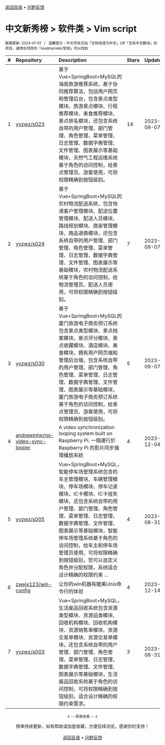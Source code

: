 <a href="https://gitee.com/GrowingGit/GitHub-Chinese-Top-Charts#github中文排行榜">返回目录</a> • <a href="/content/docs/feedback.md">问题反馈</a>

# 中文新秀榜 > 软件类 > Vim script
<sub>数据更新: 2024-01-01&nbsp;&nbsp;&nbsp;/&nbsp;&nbsp;&nbsp;温馨提示：中文项目泛指「文档母语为中文」OR「含有中文翻译」的项目，通常在项目的「readme/wiki/官网」可以找到</sub>

|#|Repository|Description|Stars|Updated|Created|
|:-|:-|:-|:-|:-|:-|
|1|[yyzwz/s023](https://github.com/yyzwz/s023)|基于Vue+SpringBoot+MySQL的海南旅游推荐系统，基于协同推荐算法，包括用户网页和管理后台，包含景点类型模块、旅游景点模块、行程推荐模块、美食推荐模块、景点排名模块，还包含系统自带的用户管理、部门管理、角色管理、菜单管理、日志管理、数据字典管理、文件管理、图表展示等基础模块，天然气工程运维系统基于角色的访问控制，给景点管理员、游客使用，可将权限精确到按钮级别。|14|2023-09-07|2023-09-07|
|2|[yyzwz/s024](https://github.com/yyzwz/s024)|基于Vue+SpringBoot+MySQL的农村物流配送系统，包含快递客户管理模块、配送位置管理模块、配送人员模块、路线规划模块、商家管理模块、商品退换模块，还包含系统自带的用户管理、部门管理、角色管理、菜单管理、日志管理、数据字典管理、文件管理、图表展示等基础模块，农村物流配送系统基于角色的访问控制，给物流管理员、配送人员使用，可将权限精确到按钮级别。|7|2023-09-07|2023-09-07|
|3|[yyzwz/s030](https://github.com/yyzwz/s030)|基于Vue+SpringBoot+MySQL的厦门旅游电子商务预订系统包含景点类型模块、景点档案模块、景点评分模块、景点收藏模块、酒店模块、美食模块，拥有用户网页端和管理后台端，包含系统自带的用户管理、部门管理、角色管理、菜单管理、日志管理、数据字典管理、文件管理、图表展示等基础模块，厦门旅游电子商务预订系统基于角色的访问控制，给景点管理员、游客使用，可将权限精确到按钮级别。|5|2023-09-07|2023-09-07|
|4|[andrewintw/rpi-video-sync-looper](https://github.com/andrewintw/rpi-video-sync-looper)|A video synchronization looping system built on Raspberry Pi. 一個運行於 Raspberry Pi 的影片同步循環播放系統|4|2023-12-04|2023-08-14|
|5|[yyzwz/s005](https://github.com/yyzwz/s005)|Vue+SpringBoot+MySQL，智能停车场管理系统包含的车主管理模块、车辆管理模块、停车场模块、停车记录模块、IC卡模块、IC卡挂失模块，还包含系统自带的用户管理、部门管理、角色管理、菜单管理、日志管理、数据字典管理、文件管理、图表展示等基础模块，智能停车场管理系统基于角色的访问控制，给车主和停车场管理员使用，可将权限精确到按钮级别，您可以自定义角色并分配权限，系统适合设计精确的权限约束 ...|4|2023-08-31|2023-06-28|
|6|[zweix123/win-config](https://github.com/zweix123/win-config)|让你的win机器有媲美Unix命令行的体验|4|2023-12-14|2023-02-06|
|7|[yyzwz/s003](https://github.com/yyzwz/s003)|Vue+SpringBoot+MySQL，生活废品回收系统包含资源类型模块、资源品类模块、回收机构模块、回收机构模块、资源销售单模块、资源交易单模块、资源交易单模块，还包含系统自带的用户管理、部门管理、角色管理、菜单管理、日志管理、数据字典管理、文件管理、图表展示等基础模块，生活废品回收系统基于角色的访问控制，可将权限精确到按钮级别，适合设计精确的权限约束需求。|3|2023-08-31|2023-06-28|

<div align="center">
    <p><sub>↓ -- 感谢读者 -- ↓</sub></p>
    榜单持续更新，如有帮助请加星收藏，方便后续浏览，感谢你的支持！
</div>

<br/>

<div align="center"><a href="https://gitee.com/GrowingGit/GitHub-Chinese-Top-Charts#github中文排行榜">返回目录</a> • <a href="/content/docs/feedback.md">问题反馈</a></div>
